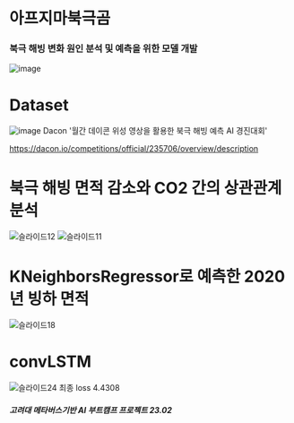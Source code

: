 # 아프지마북극곰

### 북극 해빙 변화 원인 분석 및 예측을 위한 모델 개발
![image](https://user-images.githubusercontent.com/105578577/219038608-ffde738e-9d7f-4ae9-95fc-d9f6c037fc81.png)


# Dataset
![image](https://user-images.githubusercontent.com/105578577/220251650-7a3d3ccb-06a4-4835-8962-438c548ebb73.png)
Dacon '월간 데이콘 위성 영상을 활용한 북극 해빙 예측 AI 경진대회'

https://dacon.io/competitions/official/235706/overview/description 

# 북극 해빙 면적 감소와 CO2 간의 상관관계 분석
![슬라이드12](https://user-images.githubusercontent.com/102716945/221350055-2244db08-9d39-437d-b22d-f3f77afb8dc1.JPG)
![슬라이드11](https://user-images.githubusercontent.com/102716945/221350059-a9f5ba1a-b24e-4995-a134-4fd3ab3b30b7.JPG)

# KNeighborsRegressor로 예측한 2020년 빙하 면적
![슬라이드18](https://user-images.githubusercontent.com/102716945/221350087-c0349f4e-094d-4f85-b606-3b61c791149e.JPG)

# convLSTM
![슬라이드24](https://user-images.githubusercontent.com/102716945/221350140-b2d09026-88c6-4e70-8c35-9bee5e3d5904.JPG)
최종 loss 4.4308

##### 고려대 메타버스기반 AI 부트캠프 프로젝트 23.02

